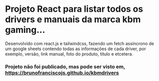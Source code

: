 # Projeto React para listar todos os drivers e manuais da marca kbm gaming...

Desenvolvido com react.js e tailwindcss, fazendo um fetch assíncrono de um google sheets contendo todas as informações de cada driver, por exemplo, versão, link manual, foto do produto, titulo e etcetera.

### Projeto não foi publicado, mas pode ser visto em, https://brunofranciscojs.github.io/kbmdrivers

